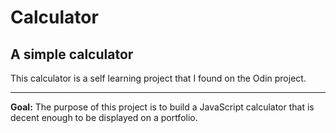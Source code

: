 # Calculator
## A simple calculator

This calculator is a self learning project that I found on the Odin project.

---
**Goal:** The purpose of this project is to build a JavaScript calculator that is decent enough to be displayed on a portfolio.

